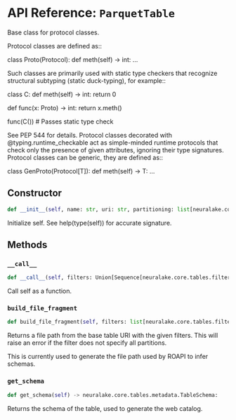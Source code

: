 # API Reference: `ParquetTable`

Base class for protocol classes.

Protocol classes are defined as::

class Proto(Protocol):
def meth(self) -> int:
...

Such classes are primarily used with static type checkers that recognize
structural subtyping (static duck-typing), for example::

class C:
def meth(self) -> int:
return 0

def func(x: Proto) -> int:
return x.meth()

func(C())  # Passes static type check

See PEP 544 for details. Protocol classes decorated with
@typing.runtime_checkable act as simple-minded runtime protocols that check
only the presence of given attributes, ignoring their type signatures.
Protocol classes can be generic, they are defined as::

class GenProto(Protocol[T]):
def meth(self) -> T:
...

## Constructor

```python
def __init__(self, name: str, uri: str, partitioning: list[neuralake.core.tables.util.Partition], partitioning_scheme: neuralake.core.tables.util.PartitioningScheme = <PartitioningScheme.DIRECTORY: 1>, description: str = '', docs_filters: list[neuralake.core.tables.filters.Filter] = [], docs_columns: list[str] | None = None, roapi_opts: neuralake.core.tables.util.RoapiOptions | None = None, parquet_file_name: str = 'df.parquet', table_metadata_args: dict[str, typing.Any] | None = None):
```

Initialize self.  See help(type(self)) for accurate signature.

## Methods

### `__call__`

```python
def __call__(self, filters: Union[Sequence[neuralake.core.tables.filters.Filter], Sequence[Sequence[neuralake.core.tables.filters.Filter]], NoneType] = None, columns: Optional[list[str]] = None, boto3_session: boto3.session.Session | None = None, endpoint_url: str | None = None, **kwargs: Any) -> neuralake.core.dataframe.frame.NlkDataFrame:
```

Call self as a function.

### `build_file_fragment`

```python
def build_file_fragment(self, filters: list[neuralake.core.tables.filters.Filter]) -> str:
```

Returns a file path from the base table URI with the given filters.
This will raise an error if the filter does not specify all partitions.

This is currently used to generate the file path used by ROAPI to infer schemas.

### `get_schema`

```python
def get_schema(self) -> neuralake.core.tables.metadata.TableSchema:
```

Returns the schema of the table, used to generate the web catalog.
